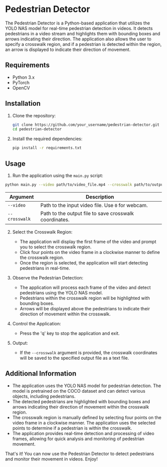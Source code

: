 # Pedestrian Detector

The Pedestrian Detector is a Python-based application that utilizes the YOLO NAS model for real-time pedestrian detection in videos. It detects pedestrians in a video stream and highlights them with bounding boxes and arrows indicating their direction. The application also allows the user to specify a crosswalk region, and if a pedestrian is detected within the region, an arrow is displayed to indicate their direction of movement.

## Requirements

- Python 3.x
- PyTorch
- OpenCV

## Installation

1. Clone the repository:

   ```bash
   git clone https://github.com/your_username/pedestrian-detector.git
   cd pedestrian-detector
2. Install the required dependencies:
   ```bash
   pip install -r requirements.txt


## Usage

1. Run the application using the `main.py` script:
```bash
python main.py --video path/to/video_file.mp4 --crosswalk path/to/output_file.txt
```

| Argument      | Description                                             |
| ------------- | ------------------------------------------------------- |
| `--video`     | Path to the input video file. Use `0` for webcam.       |
| `--crosswalk` | Path to the output file to save crosswalk coordinates.  |

2. Select the Crosswalk Region:
   - The application will display the first frame of the video and prompt you to select the crosswalk region.
   - Click four points on the video frame in a clockwise manner to define the crosswalk region.
   - Once the region is selected, the application will start detecting pedestrians in real-time.

3. Observe the Pedestrian Detection:
   - The application will process each frame of the video and detect pedestrians using the YOLO NAS model.
   - Pedestrians within the crosswalk region will be highlighted with bounding boxes.
   - Arrows will be displayed above the pedestrians to indicate their direction of movement within the crosswalk.

4. Control the Application:
   - Press the 'q' key to stop the application and exit.

5. Output:
   - If the `--crosswalk` argument is provided, the crosswalk coordinates will be saved to the specified output file as a text file.

## Additional Information

- The application uses the YOLO NAS model for pedestrian detection. The model is pretrained on the COCO dataset and can detect various objects, including pedestrians.
- The detected pedestrians are highlighted with bounding boxes and arrows indicating their direction of movement within the crosswalk region.
- The crosswalk region is manually defined by selecting four points on the video frame in a clockwise manner. The application uses the selected points to determine if a pedestrian is within the crosswalk.
- The application provides real-time detection and processing of video frames, allowing for quick analysis and monitoring of pedestrian movement.

That's it! You can now use the Pedestrian Detector to detect pedestrians and monitor their movement in videos. Enjoy!

